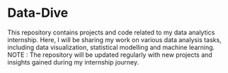 # Data-Dive
This repository contains projects and code related to my data analytics internship. Here, I will be sharing my work on various data analysis tasks, including data visualization, statistical modelling and machine learning. NOTE : The repository will be updated regularly with new projects and insights gained during my internship journey. 
